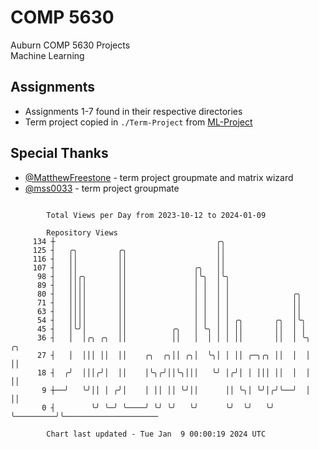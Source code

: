 # COMP 5630
Auburn COMP 5630 Projects  
Machine Learning

## Assignments
- Assignments 1-7 found in their respective directories
- Term project copied in `./Term-Project` from [ML-Project](https://github.com/wumphlett/ML-Project)

## Special Thanks
- [@MatthewFreestone](https://github.com/MatthewFreestone) - term project groupmate and matrix wizard
- [@mss0033](https://github.com/mss0033) - term project groupmate

```

        Total Views per Day from 2023-10-12 to 2024-01-09

        Repository Views
     134 ┼                                    ╭╮
     125 ┤   ╭╮         ╭╮                    ││
     116 ┤   ││         ││                    ││
     107 ┤   ││         ││               ╭╮   ││
      98 ┤   ││╭╮       ││               │╰╮  │╰╮
      89 ┤   ││││       ││               │ │  │ │
      80 ┤   ││││       ││               │ │  │ │              ╭╮
      71 ┤   ││││       ││               │ │  │ │              ││
      63 ┤   ││││       ││               │ │  │ │              ││
      54 ┤   ││││       ││               │ │  │ │ ╭╮       ╭╮  │╰╮
      45 ┤   │╰╯│       ││          ╭╮   │ ╰╮ │ │ ││       ││  │ │
      36 ┤   │  │╭╮ ╭╮  ││          ││   │  │ │ │ ││       ││  │ ╰╮         ╭╮
      27 ┤   │  │││ ││  ││    ╭╮  ╭╮││ ╭╮│  ╰╮│ │ ││ ╭─╮╭╮ ││  │  │         ││
      18 ┤  ╭╯  │││╭╯│  ││    │╰╮╭╯││╰╮│││   ╰╯ │╭╯│ │ │││ ││  │  │         ││
       9 ┼──╯   ╰╯││ │ ╭╯│    │ ││ ││ ╰╯││      ││ ╰╮│ ╰╯│╭╯╰──╯  │         ││
       0 ┤        ╰╯ ╰─╯ ╰────╯ ╰╯ ╰╯   ╰╯      ╰╯  ╰╯   ╰╯       ╰─────────╯╰─────────────────────

        Chart last updated - Tue Jan  9 00:00:19 2024 UTC
        
```
